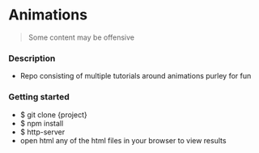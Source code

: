 # Animations

> Some content may be offensive

### Description

- Repo consisting of multiple tutorials around animations purley for fun


### Getting started
- $ git clone {project}
- $ npm install
- $ http-server
- open html any of the html files in your browser to view results
